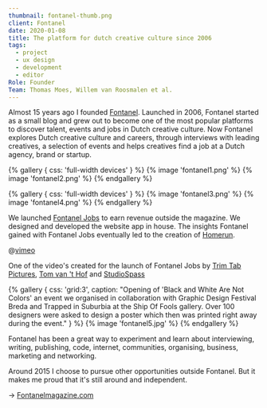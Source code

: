```yaml
---
thumbnail: fontanel-thumb.png
client: Fontanel
date: 2020-01-08
title: The platform for dutch creative culture since 2006
tags:
  - project
  - ux design
  - development
  - editor
Role: Founder
Team: Thomas Moes, Willem van Roosmalen et al.
---
```


Almost 15 years ago I founded [Fontanel](https://fontanel.nl). Launched in 2006, Fontanel started as a small blog and grew out to become one of the most popular platforms to discover talent, events and jobs in Dutch creative culture. Now Fontanel explores Dutch creative culture and careers, through interviews with leading creatives, a selection of events and helps creatives find a job at a Dutch agency, brand or startup.

{% gallery {
  css: 'full-width devices'
} %}
{% image 'fontanel1.png' %}
{% image 'fontanel2.png' %}
{% endgallery %}

{% gallery {
  css: 'full-width devices'
} %}
{% image 'fontanel3.png' %}
{% image 'fontanel4.png' %}
{% endgallery %}

We launched [Fontanel Jobs](https://fontaneljobs.com) to earn revenue outside the magazine. We designed and developed the website app in house. The insights Fontanel gained with Fontanel Jobs eventually led to the creation of [Homerun](https://homerun.co).

@[vimeo](22309807)

<div class="inline-caption">

One of the video's created for the launch of Fontanel Jobs by [Trim Tab Pictures](https://trimtabpictures.com), [Tom van 't Hof](https://notwar.nl) and [StudioSpass](https://studiospass.com)

</div>

{% gallery {
  css: 'grid:3',
  caption: "Opening of \'Black and White Are Not Colors\' an event we organised in collaboration with Graphic Design Festival Breda and Trapped in Suburbia at the Ship Of Fools gallery. Over 100 designers were asked to design a poster which then was printed right away during the event."
  } %}
{% image 'fontanel5.jpg'  %}
{% endgallery %}

Fontanel has been a great way to experiment and learn about interviewing, writing, publishing, code, internet, communities, organising, business, marketing and networking.

Around 2015 I choose to pursue other opportunities outside Fontanel. But it makes me proud that it's still around and independent.

&rarr; [Fontanelmagazine.com](https://fontanelmagazine.com)
